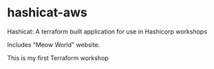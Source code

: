 # hashicat-aws
Hashicat: A terraform built application for use in Hashicorp workshops

Includes "Meow World" website.

This is my first Terraform workshop

